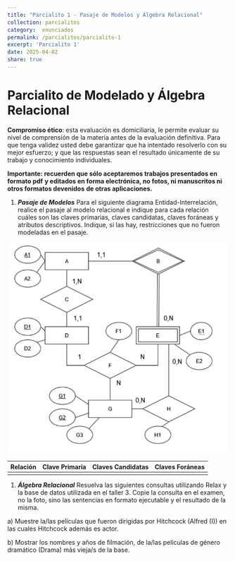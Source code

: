 ```yaml
---
title: "Parcialito 1 - Pasaje de Modelos y Álgebra Relacional"
collection: parcialitos
category:  enunciados
permalink: /parcialitos/parcialito-1
excerpt: 'Parcialito 1'
date: 2025-04-02
share: true
---
```



<!-- aca va el contenido del parcialito -->

# Parcialito de Modelado y Álgebra Relacional

**Compromiso ético**: esta evaluación es domiciliaria, le permite evaluar su nivel de comprensión de la materia antes de la evaluación definitiva. Para que tenga validez usted debe garantizar que ha intentado resolverlo con su mejor esfuerzo; y que las respuestas sean el resultado únicamente de su trabajo y conocimiento individuales.


**Importante: recuerden que sólo aceptaremos trabajos presentados en formato pdf**
**y editados en forma electrónica, no fotos, ni manuscritos ni otros formatos devenidos**
**de otras aplicaciones.**


1. ***Pasaje de Modelos***
Para el siguiente diagrama Entidad-Interrelación, realice el pasaje al modelo relacional e
indique para cada relación cuáles son las claves primarias, claves candidatas, claves foráneas y atributos descriptivos. Indique, si las hay, restricciones que no fueron modeladas en el pasaje.


![Diagrama ER](../images/parcialitos/parcialito1_modelado.png)


| Relación | Clave Primaria | Claves Candidatas | Claves Foráneas |
| -------- | -------------- | ----------------- | --------------- |
|          |                |                   |                 |


1. ***Álgebra Relacional***
Resuelva las siguientes consultas utilizando Relax y la base de datos utilizada en el taller 3. Copie la consulta en el examen, no la foto, sino las sentencias en formato ejecutable y el
resultado de la misma.

a) Muestre la/las películas que fueron dirigidas por Hitchcock (Alfred (I)) en las cuales
Hitchcock además es actor.

b) Mostrar los nombres y años de filmación, de la/las películas de género dramático (Drama)
más vieja/s de la base.